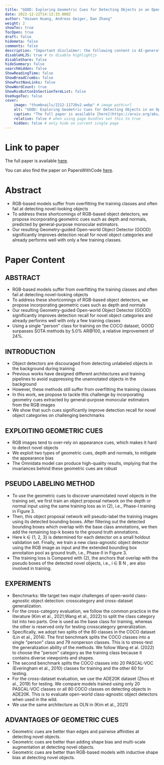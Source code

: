 ```yaml
---
title: "GOOD: Exploring Geometric Cues for Detecting Objects in an Open World"
date: 2022-12-22T14:13:33.000Z
author: "Haiwen Huang, Andreas Geiger, Dan Zhang"
weight: 2
showToc: true
TocOpen: true
draft: false
hidemeta: false
comments: false
description: "Important disclaimer: the following content is AI-generated, please make sure to fact check the presented information by reading the full paper."
disableHLJS: true # to disable highlightjs
disableShare: false
hideSummary: false
searchHidden: false
ShowReadingTime: false
ShowBreadCrumbs: false
ShowPostNavLinks: false
ShowWordCount: true
ShowRssButtonInSectionTermList: false
UseHugoToc: false
cover:
    image: "thumbnails/2212-11720v2.webp" # image path/url
    alt: "GOOD: Exploring Geometric Cues for Detecting Objects in an Open World" # alt text
    caption: "The full paper is available [here](https://arxiv.org/abs/2212.11720)." # display caption under cover
    relative: false # when using page bundles set this to true
    hidden: false # only hide on current single page
---
```


# Link to paper
The full paper is available [here](https://arxiv.org/abs/2212.11720).

You can also find the paper on PapersWithCode [here](https://paperswithcode.com/paper/good-exploring-geometric-cues-for-detecting).

# Abstract
- RGB-based models suffer from overfitting the training classes and often fail at detecting novel-looking objects
- To address these shortcomings of RGB-based object detectors, we propose incorporating geometric cues such as depth and normals, predicted by general-purpose monocular estimators.
- Our resulting Geometry-guided Open-world Object Detector (GOOD) significantly improves detection recall for novel object categories and already performs well with only a few training classes.

# Paper Content

## ABSTRACT
- RGB-based models suffer from overfitting the training classes and often fail at detecting novel-looking objects
- To address these shortcomings of RGB-based object detectors, we propose incorporating geometric cues such as depth and normals
- Our resulting Geometry-guided Open-world Object Detector (GOOD) significantly improves detection recall for novel object categories and already performs well with only a few training classes
- Using a single "person" class for training on the COCO dataset, GOOD surpasses SOTA methods by 5.0% AR@100, a relative improvement of 24%.

## INTRODUCTION
- Object detectors are discouraged from detecting unlabeled objects in the background during training
- Previous works have designed different architectures and training pipelines to avoid suppressing the unannotated objects in the background
- However, these methods still suffer from overfitting the training classes
- In this work, we propose to tackle this challenge by incorporating geometry cues extracted by general-purpose monocular estimators from the RGB images
- We show that such cues significantly improve detection recall for novel object categories on challenging benchmarks

## EXPLOITING GEOMETRIC CUES
- RGB images tend to over-rely on appearance cues, which makes it hard to detect novel objects
- We exploit two types of geometric cues, depth and normals, to mitigate the appearance bias
- The Omnidata model can produce high-quality results, implying that the invariances behind these geometric cues are robust

## PSEUDO LABELING METHOD
- To use the geometric cues to discover unannotated novel objects in the training set, we first train an object proposal network on the depth or normal input using the same training loss as in (2), i.e., Phase-I training in Figure 3.
- Then, this object proposal network will pseudo-label the training images using its detected bounding boxes. After filtering out the detected bounding boxes which overlap with the base class annotations, we then add the remaining top-k boxes to the ground truth annotations.
- Here k ∈ {1, 2, 3} is determined for each detector on a small holdout validation set. Finally, we train a new class-agnostic object detector using the RGB image as input and the extended bounding box annotation pool as ground truth, i.e., Phase-II in Figure 3.
- The training loss is Compared with (2), the anchors that overlap with the pseudo boxes of the detected novel objects, i.e., i ∈ B N , are also involved in training.

## EXPERIMENTS
- Benchmarks: We target two major challenges of open-world class-agnostic object detection: crosscategory and cross-dataset generalization.
- For the cross-category evaluation, we follow the common practice in the literature (Kim et al., 2021;Wang et al., 2022) to split the class category list into two parts. One is used as the base class for training, whereas the other is reserved only for testing crosscategory generalization.
- Specifically, we adopt two splits of the 80 classes in the COCO dataset (Lin et al., 2014). The first benchmark splits the COCO classes into a single "person" class and 79 nonperson classes. This is to stress-test the generalization ability of the methods. We follow Wang et al. (2022) to choose the "person" category as the training class because it contains diverse viewpoints and shapes.
- The second benchmark splits the COCO classes into 20 PASCAL-VOC (Everingham et al., 2010) classes for training and the other 60 for testing.
- For the cross-dataset evaluation, we use the ADE20K dataset (Zhou et al., 2019) for testing. We compare models trained using only 20 PASCAL-VOC classes or all 80 COCO classes on detecting objects in ADE20K. This is to evaluate open-world class-agnostic object detectors when used in the wild.
- We use the same architecture as OLN in (Kim et al., 2021)

## ADVANTAGES OF GEOMETRIC CUES
- Geometric cues are better than edges and pairwise affinities at detecting novel objects.
- Geometric cues are better than adding shape bias and multi-scale augmentation at detecting novel objects.
- Geometric cues are better than RGB-based models with inductive shape bias at detecting novel objects.
